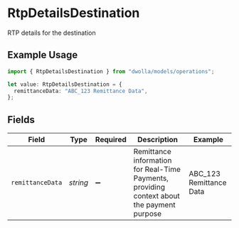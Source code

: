 # RtpDetailsDestination

RTP details for the destination

## Example Usage

```typescript
import { RtpDetailsDestination } from "dwolla/models/operations";

let value: RtpDetailsDestination = {
  remittanceData: "ABC_123 Remittance Data",
};
```

## Fields

| Field                                                                                      | Type                                                                                       | Required                                                                                   | Description                                                                                | Example                                                                                    |
| ------------------------------------------------------------------------------------------ | ------------------------------------------------------------------------------------------ | ------------------------------------------------------------------------------------------ | ------------------------------------------------------------------------------------------ | ------------------------------------------------------------------------------------------ |
| `remittanceData`                                                                           | *string*                                                                                   | :heavy_minus_sign:                                                                         | Remittance information for Real-Time Payments, providing context about the payment purpose | ABC_123 Remittance Data                                                                    |